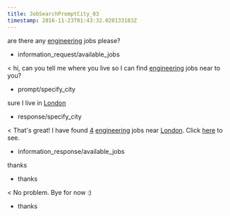 ```yaml
---
title: JobSearchPromptCity_03
timestamp: 2016-11-23T01:43:32.020133183Z
---
```


are there any [engineering](jobrole) jobs please?
* information_request/available_jobs

< hi, can you tell me where you live so I can find [engineering](jobrole) jobs near to you?
* prompt/specify_city

sure I live in [London](city)
* response/specify_city

< That's great! I have found [4](jobcount) [engineering](jobrole) jobs near [London](city). Click [here](jobboardlink) to see.
* information_response/available_jobs

thanks
* thanks

< No problem. Bye for now :)
* thanks
